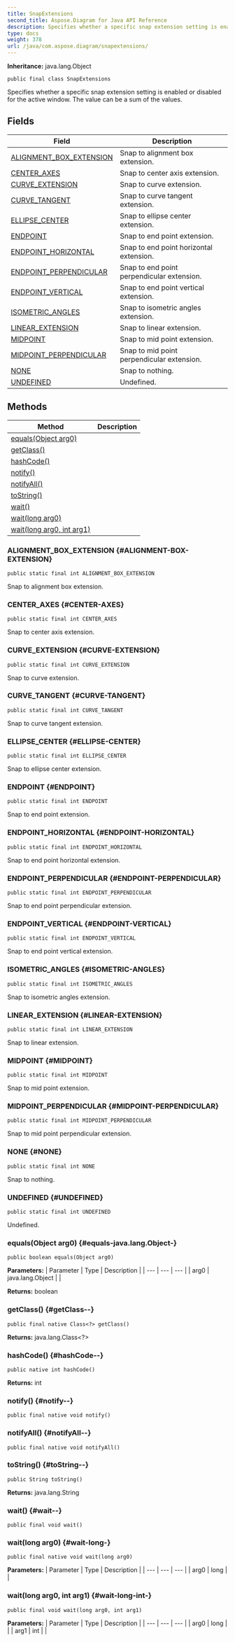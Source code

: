 ```yaml
---
title: SnapExtensions
second_title: Aspose.Diagram for Java API Reference
description: Specifies whether a specific snap extension setting is enabled or disabled for the active window.
type: docs
weight: 378
url: /java/com.aspose.diagram/snapextensions/
---
```


**Inheritance:**
java.lang.Object
```
public final class SnapExtensions
```

Specifies whether a specific snap extension setting is enabled or disabled for the active window. The value can be a sum of the values.
## Fields

| Field | Description |
| --- | --- |
| [ALIGNMENT_BOX_EXTENSION](#ALIGNMENT-BOX-EXTENSION) | Snap to alignment box extension. |
| [CENTER_AXES](#CENTER-AXES) | Snap to center axis extension. |
| [CURVE_EXTENSION](#CURVE-EXTENSION) | Snap to curve extension. |
| [CURVE_TANGENT](#CURVE-TANGENT) | Snap to curve tangent extension. |
| [ELLIPSE_CENTER](#ELLIPSE-CENTER) | Snap to ellipse center extension. |
| [ENDPOINT](#ENDPOINT) | Snap to end point extension. |
| [ENDPOINT_HORIZONTAL](#ENDPOINT-HORIZONTAL) | Snap to end point horizontal extension. |
| [ENDPOINT_PERPENDICULAR](#ENDPOINT-PERPENDICULAR) | Snap to end point perpendicular extension. |
| [ENDPOINT_VERTICAL](#ENDPOINT-VERTICAL) | Snap to end point vertical extension. |
| [ISOMETRIC_ANGLES](#ISOMETRIC-ANGLES) | Snap to isometric angles extension. |
| [LINEAR_EXTENSION](#LINEAR-EXTENSION) | Snap to linear extension. |
| [MIDPOINT](#MIDPOINT) | Snap to mid point extension. |
| [MIDPOINT_PERPENDICULAR](#MIDPOINT-PERPENDICULAR) | Snap to mid point perpendicular extension. |
| [NONE](#NONE) | Snap to nothing. |
| [UNDEFINED](#UNDEFINED) | Undefined. |
## Methods

| Method | Description |
| --- | --- |
| [equals(Object arg0)](#equals-java.lang.Object-) |  |
| [getClass()](#getClass--) |  |
| [hashCode()](#hashCode--) |  |
| [notify()](#notify--) |  |
| [notifyAll()](#notifyAll--) |  |
| [toString()](#toString--) |  |
| [wait()](#wait--) |  |
| [wait(long arg0)](#wait-long-) |  |
| [wait(long arg0, int arg1)](#wait-long-int-) |  |
### ALIGNMENT_BOX_EXTENSION {#ALIGNMENT-BOX-EXTENSION}
```
public static final int ALIGNMENT_BOX_EXTENSION
```


Snap to alignment box extension.

### CENTER_AXES {#CENTER-AXES}
```
public static final int CENTER_AXES
```


Snap to center axis extension.

### CURVE_EXTENSION {#CURVE-EXTENSION}
```
public static final int CURVE_EXTENSION
```


Snap to curve extension.

### CURVE_TANGENT {#CURVE-TANGENT}
```
public static final int CURVE_TANGENT
```


Snap to curve tangent extension.

### ELLIPSE_CENTER {#ELLIPSE-CENTER}
```
public static final int ELLIPSE_CENTER
```


Snap to ellipse center extension.

### ENDPOINT {#ENDPOINT}
```
public static final int ENDPOINT
```


Snap to end point extension.

### ENDPOINT_HORIZONTAL {#ENDPOINT-HORIZONTAL}
```
public static final int ENDPOINT_HORIZONTAL
```


Snap to end point horizontal extension.

### ENDPOINT_PERPENDICULAR {#ENDPOINT-PERPENDICULAR}
```
public static final int ENDPOINT_PERPENDICULAR
```


Snap to end point perpendicular extension.

### ENDPOINT_VERTICAL {#ENDPOINT-VERTICAL}
```
public static final int ENDPOINT_VERTICAL
```


Snap to end point vertical extension.

### ISOMETRIC_ANGLES {#ISOMETRIC-ANGLES}
```
public static final int ISOMETRIC_ANGLES
```


Snap to isometric angles extension.

### LINEAR_EXTENSION {#LINEAR-EXTENSION}
```
public static final int LINEAR_EXTENSION
```


Snap to linear extension.

### MIDPOINT {#MIDPOINT}
```
public static final int MIDPOINT
```


Snap to mid point extension.

### MIDPOINT_PERPENDICULAR {#MIDPOINT-PERPENDICULAR}
```
public static final int MIDPOINT_PERPENDICULAR
```


Snap to mid point perpendicular extension.

### NONE {#NONE}
```
public static final int NONE
```


Snap to nothing.

### UNDEFINED {#UNDEFINED}
```
public static final int UNDEFINED
```


Undefined.

### equals(Object arg0) {#equals-java.lang.Object-}
```
public boolean equals(Object arg0)
```




**Parameters:**
| Parameter | Type | Description |
| --- | --- | --- |
| arg0 | java.lang.Object |  |

**Returns:**
boolean
### getClass() {#getClass--}
```
public final native Class<?> getClass()
```




**Returns:**
java.lang.Class<?>
### hashCode() {#hashCode--}
```
public native int hashCode()
```




**Returns:**
int
### notify() {#notify--}
```
public final native void notify()
```




### notifyAll() {#notifyAll--}
```
public final native void notifyAll()
```




### toString() {#toString--}
```
public String toString()
```




**Returns:**
java.lang.String
### wait() {#wait--}
```
public final void wait()
```




### wait(long arg0) {#wait-long-}
```
public final native void wait(long arg0)
```




**Parameters:**
| Parameter | Type | Description |
| --- | --- | --- |
| arg0 | long |  |

### wait(long arg0, int arg1) {#wait-long-int-}
```
public final void wait(long arg0, int arg1)
```




**Parameters:**
| Parameter | Type | Description |
| --- | --- | --- |
| arg0 | long |  |
| arg1 | int |  |

